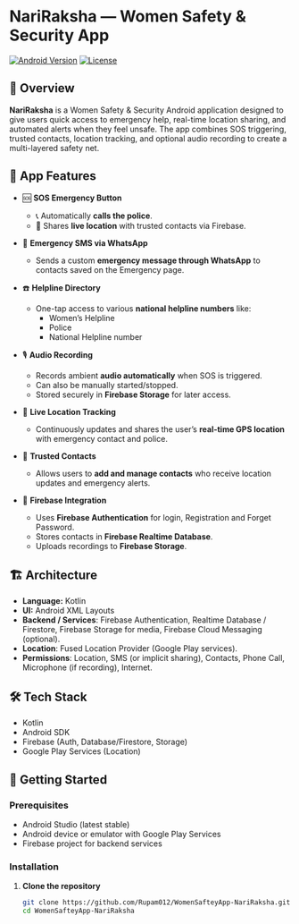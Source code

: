 # NariRaksha — Women Safety & Security App

[![Android Version](https://img.shields.io/badge/Android-%20%20Supported-brightgreen)]()
[![License](https://img.shields.io/badge/License-MIT-blue)]()

## 🚨 Overview

**NariRaksha** is a Women Safety & Security Android application designed to give users quick access to emergency help, real-time location sharing, and automated alerts when they feel unsafe. The app combines SOS triggering, trusted contacts, location tracking, and optional audio recording to create a multi-layered safety net.

## 📲 App Features

- 🆘 **SOS Emergency Button**  
  - 📞 Automatically **calls the police**.  
  - 📍 Shares **live location** with trusted contacts via Firebase.
    
- 💬 **Emergency SMS via WhatsApp**  
  - Sends a custom **emergency message through WhatsApp** to contacts saved on the Emergency page.

- ☎️ **Helpline Directory**  
  - One-tap access to various **national helpline numbers** like:
    - Women’s Helpline
    - Police
    - National Helpline number

- 🎙 **Audio Recording**  
  - Records ambient **audio automatically** when SOS is triggered.  
  - Can also be manually started/stopped.  
  - Stored securely in **Firebase Storage** for later access.

- 📍 **Live Location Tracking**  
  - Continuously updates and shares the user’s **real-time GPS location** with emergency contact and police.

- 👥 **Trusted Contacts**  
  - Allows users to **add and manage contacts** who receive location updates and emergency alerts.

- 🔐 **Firebase Integration**  
  - Uses **Firebase Authentication** for login, Registration and Forget Password.  
  - Stores contacts in **Firebase Realtime Database**.  
  - Uploads recordings to **Firebase Storage**.


## 🏗 Architecture

- **Language:** Kotlin
- **UI:** Android XML Layouts
- **Backend / Services**: Firebase Authentication, Realtime Database / Firestore, Firebase Storage for media, Firebase Cloud Messaging (optional).
- **Location**: Fused Location Provider (Google Play services).
- **Permissions**: Location, SMS (or implicit sharing), Contacts, Phone Call, Microphone (if recording), Internet.

## 🛠 Tech Stack

- Kotlin
- Android SDK
- Firebase (Auth, Database/Firestore, Storage)
- Google Play Services (Location)
## 🚀 Getting Started

### Prerequisites

- Android Studio (latest stable)
- Android device or emulator with Google Play Services
- Firebase project for backend services

### Installation

1. **Clone the repository**

   ```bash
   git clone https://github.com/Rupam012/WomenSafteyApp-NariRaksha.git
   cd WomenSafteyApp-NariRaksha
